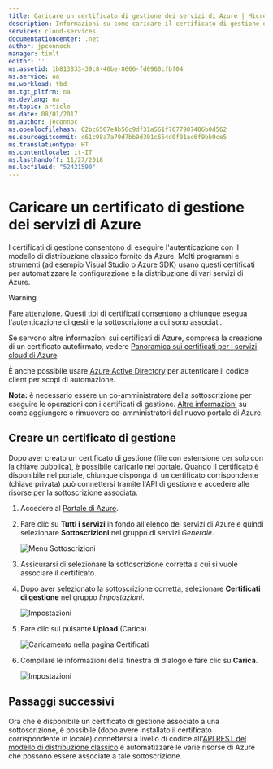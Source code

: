 ```yaml
---
title: Caricare un certificato di gestione dei servizi di Azure | Microsoft Docs
description: Informazioni su come caricare il certificato di gestione dei servizi per il portale di Azure.
services: cloud-services
documentationcenter: .net
author: jpconnock
manager: timlt
editor: ''
ms.assetid: 1b813833-39c8-46be-8666-fd0960cfbf04
ms.service: na
ms.workload: tbd
ms.tgt_pltfrm: na
ms.devlang: na
ms.topic: article
ms.date: 08/01/2017
ms.author: jeconnoc
ms.openlocfilehash: 62bc6507e4b56c9df31a561f7677907486b0d562
ms.sourcegitcommit: c61c98a7a79d7bb9d301c654d0f01ac6f9bb9ce5
ms.translationtype: HT
ms.contentlocale: it-IT
ms.lasthandoff: 11/27/2018
ms.locfileid: "52421590"
---
```

# <a name="upload-an-azure-service-management-certificate"></a>Caricare un certificato di gestione dei servizi di Azure
I certificati di gestione consentono di eseguire l'autenticazione con il modello di distribuzione classico fornito da Azure. Molti programmi e strumenti (ad esempio Visual Studio o Azure SDK) usano questi certificati per automatizzare la configurazione e la distribuzione di vari servizi di Azure. 

> [!WARNING]
> Fare attenzione. Questi tipi di certificati consentono a chiunque esegua l'autenticazione di gestire la sottoscrizione a cui sono associati.
>
>

Se servono altre informazioni sui certificati di Azure, compresa la creazione di un certificato autofirmato, vedere [Panoramica sui certificati per i servizi cloud di Azure](cloud-services/cloud-services-certs-create.md#what-are-management-certificates).

È anche possibile usare [Azure Active Directory](https://azure.microsoft.com/services/active-directory/) per autenticare il codice client per scopi di automazione.

**Nota:** è necessario essere un co-amministratore della sottoscrizione per eseguire le operazioni con i certificati di gestione. [Altre informazioni](https://go.microsoft.com/fwlink/?linkid=849300) su come aggiungere o rimuovere co-amministratori dal nuovo portale di Azure. 

## <a name="upload-a-management-certificate"></a>Creare un certificato di gestione
Dopo aver creato un certificato di gestione (file con estensione cer solo con la chiave pubblica), è possibile caricarlo nel portale. Quando il certificato è disponibile nel portale, chiunque disponga di un certificato corrispondente (chiave privata) può connettersi tramite l'API di gestione e accedere alle risorse per la sottoscrizione associata.

1. Accedere al [Portale di Azure](https://portal.azure.com).
2. Fare clic su **Tutti i servizi** in fondo all'elenco dei servizi di Azure e quindi selezionare **Sottoscrizioni** nel gruppo di servizi _Generale_.

    ![Menu Sottoscrizioni](./media/azure-api-management-certs/subscriptions_menu.png)

3. Assicurarsi di selezionare la sottoscrizione corretta a cui si vuole associare il certificato.     
4. Dopo aver selezionato la sottoscrizione corretta, selezionare **Certificati di gestione** nel gruppo _Impostazioni_.

    ![Impostazioni](./media/azure-api-management-certs/mgmtcerts_menu.png)

5. Fare clic sul pulsante **Upload** (Carica).

    ![Caricamento nella pagina Certificati](./media/azure-api-management-certs/certificates_page.png)
6. Compilare le informazioni della finestra di dialogo e fare clic su **Carica**.

    ![Impostazioni](./media/azure-api-management-certs/certificate_details.png)

## <a name="next-steps"></a>Passaggi successivi
Ora che è disponibile un certificato di gestione associato a una sottoscrizione, è possibile (dopo avere installato il certificato corrispondente in locale) connettersi a livello di codice all'[API REST del modello di distribuzione classico](https://msdn.microsoft.com/library/azure/mt420159.aspx) e automatizzare le varie risorse di Azure che possono essere associate a tale sottoscrizione.
